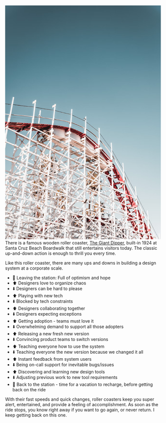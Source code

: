 ![Giant Dipper Roller Coaster](/assets/posts/rollercoaster.png)
There is a famous wooden roller coaster, [The Giant Dipper](https://en.wikipedia.org/wiki/Giant_Dipper), built-in 1924 at Santa Cruz Beach Boardwalk that still entertains visitors today. The classic up-and-down action is enough to thrill you every time. 

Like this roller coaster, there are many ups and downs in building a design system at a corporate scale. 
<!--more-->

- 🎢 Leaving the station: Full of optimism and hope
- ⬆️ Designers love to organize chaos
- ⬇️ Designers can be hard to please
- ⬆️ Playing with new tech
- ⬇️ Blocked by tech constraints
- ⬆️ Designers collaborating together
- ⬇️ Designers expecting exceptions
- ⬆️ Getting adoption - teams must love it
- ⬇️ Overwhelming demand to support all those adopters
- ⬆️ Releasing a new fresh new version
- ⬇️ Convincing product teams to switch versions
- ⬆️ Teaching everyone how to use the system
- ⬇️ Teaching everyone the new version because we changed it all
- ⬆️ Instant feedback from system users
- ⬇️ Being on-call support for inevitable bugs/issues
- ⬆️ Discovering and learning new design tools
- ⬇️ Adjusting previous work to new tool requirements
- 🚉 Back to the station - time for a vacation to recharge, before getting back on the ride

With their fast speeds and quick changes, roller coasters keep you super alert, entertained, and provide a feeling of accomplishment. As soon as the ride stops, you know right away if you want to go again, or never return. I keep getting back on this one.
